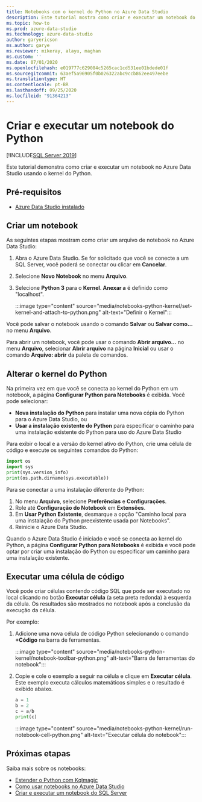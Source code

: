 ```yaml
---
title: Notebooks com o kernel do Python no Azure Data Studio
description: Este tutorial mostra como criar e executar um notebook do Python.
ms.topic: how-to
ms.prod: azure-data-studio
ms.technology: azure-data-studio
author: garyericson
ms.author: garye
ms.reviewer: mikeray, alayu, maghan
ms.custom: ''
ms.date: 07/01/2020
ms.openlocfilehash: e019777c629084c5265cac1cd531ee01bdede01f
ms.sourcegitcommit: 63aef5a96905f0b026322abc9ccb862ee497eebe
ms.translationtype: HT
ms.contentlocale: pt-BR
ms.lasthandoff: 09/25/2020
ms.locfileid: "91364213"
---
```

# <a name="create-and-run-a-python-notebook"></a>Criar e executar um notebook do Python

[!INCLUDE[SQL Server 2019](../../includes/applies-to-version/sqlserver2019.md)]

Este tutorial demonstra como criar e executar um notebook no Azure Data Studio usando o kernel do Python.

## <a name="prerequisites"></a>Pré-requisitos

- [Azure Data Studio instalado](../download-azure-data-studio.md)

## <a name="create-a-notebook"></a>Criar um notebook

As seguintes etapas mostram como criar um arquivo de notebook no Azure Data Studio:

1. Abra o Azure Data Studio. Se for solicitado que você se conecte a um SQL Server, você poderá se conectar ou clicar em **Cancelar**.

1. Selecione **Novo Notebook** no menu **Arquivo**.

1. Selecione **Python 3** para o **Kernel**. **Anexar a** é definido como "localhost".

   :::image type="content" source="media/notebooks-python-kernel/set-kernel-and-attach-to-python.png" alt-text="Definir o Kernel":::

Você pode salvar o notebook usando o comando **Salvar** ou **Salvar como...** no menu **Arquivo**.

Para abrir um notebook, você pode usar o comando **Abrir arquivo...** no menu **Arquivo**, selecionar **Abrir arquivo** na página **Inicial** ou usar o comando **Arquivo: abrir** da paleta de comandos.

## <a name="change-the-python-kernel"></a>Alterar o kernel do Python

Na primeira vez em que você se conecta ao kernel do Python em um notebook, a página **Configurar Python para Notebooks** é exibida. Você pode selecionar:

- **Nova instalação do Python** para instalar uma nova cópia do Python para o Azure Data Studio, ou
- **Usar a instalação existente do Python** para especificar o caminho para uma instalação existente do Python para uso do Azure Data Studio

Para exibir o local e a versão do kernel ativo do Python, crie uma célula de código e execute os seguintes comandos do Python:

```python
import os
import sys
print(sys.version_info)
print(os.path.dirname(sys.executable))
```

Para se conectar a uma instalação diferente do Python:

1. No menu **Arquivo**, selecione **Preferências** e **Configurações**.
1. Role até **Configuração do Notebook** em **Extensões**.
1. Em **Usar Python Existente**, desmarque a opção "Caminho local para uma instalação do Python preexistente usada por Notebooks".
1. Reinicie o Azure Data Studio.

Quando o Azure Data Studio é iniciado e você se conecta ao kernel do Python, a página **Configurar Python para Notebooks** é exibida e você pode optar por criar uma instalação do Python ou especificar um caminho para uma instalação existente.

## <a name="run-a-code-cell"></a>Executar uma célula de código

Você pode criar células contendo código SQL que pode ser executado no local clicando no botão **Executar célula** (a seta preta redonda) à esquerda da célula. Os resultados são mostrados no notebook após a conclusão da execução da célula.

Por exemplo:

1. Adicione uma nova célula de código Python selecionando o comando **+Código** na barra de ferramentas.

   :::image type="content" source="media/notebooks-python-kernel/notebook-toolbar-python.png" alt-text="Barra de ferramentas do notebook":::

1. Copie e cole o exemplo a seguir na célula e clique em **Executar célula**. Este exemplo executa cálculos matemáticos simples e o resultado é exibido abaixo.

   ```python
   a = 1
   b = 2
   c = a/b
   print(c)
   ```

   :::image type="content" source="media/notebooks-python-kernel/run-notebook-cell-python.png" alt-text="Executar célula do notebook":::

## <a name="next-steps"></a>Próximas etapas

Saiba mais sobre os notebooks:

- [Estender o Python com Kqlmagic](./notebooks-kqlmagic.md)
- [Como usar notebooks no Azure Data Studio](./notebooks-guidance.md)
- [Criar e executar um notebook do SQL Server](./notebooks-sql-kernel.md)
